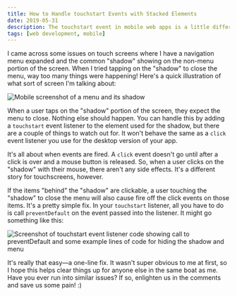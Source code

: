 ```yaml
---
title: How to Handle touchstart Events with Stacked Elements
date: 2019-05-31
description: The touchstart event in mobile web apps is a little different than the click event. Here's how I solved an issue I've run into frequently.
tags: [web development, mobile]
---
```


I came across some issues on touch screens where I have a navigation menu expanded and the common "shadow" showing on the non-menu portion of the screen. When I tried tapping on the "shadow" to close the menu, way too many things were happening! Here's a quick illustration of what sort of screen I'm talking about:

![Mobile screenshot of a menu and its shadow](https://thepracticaldev.s3.amazonaws.com/i/ql9hc8t6rgeghdx1ikgw.png)

When a user taps on the "shadow" portion of the screen, they expect the menu to close. Nothing else should happen. You can handle this by adding a `touchstart` event listener to the element used for the shadow, but there are a couple of things to watch out for. It won't behave the same as a `click` event listener you use for the desktop version of your app.

It's all about when events are fired. A `click` event doesn't go until after a click is over and a mouse button is released. So, when a user clicks on the "shadow" with their mouse, there aren't any side effects. It's a different story for touchscreens, however.

If the items "behind" the "shadow" are clickable, a user touching the "shadow" to close the menu will also cause fire off the click events on those items. It's a pretty simple fix. In your `touchstart` listener, all you have to do is call `preventDefault` on the event passed into the listener. It might go something like this:

![Screenshot of touchstart event listener code showing call to preventDefault and some example lines of code for hiding the shadow and menu](https://thepracticaldev.s3.amazonaws.com/i/llil1vy7msaoswf3dbtf.png)

It's really that easy&mdash;a one-line fix. It wasn't super obvious to me at first, so I hope this helps clear things up for anyone else in the same boat as me. Have you ever run into similar issues? If so, enlighten us in the comments and save us some pain! :)
